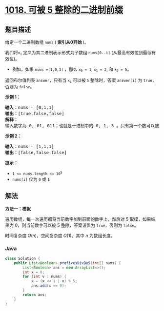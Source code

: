 # [1018. 可被 5 整除的二进制前缀](https://leetcode.cn/problems/binary-prefix-divisible-by-5)

## 题目描述

<p>给定一个二进制数组 <code>nums</code> (&nbsp;<strong>索引从0开始&nbsp;</strong>)。</p>

<p>我们将<code>x<sub>i</sub></code>&nbsp;定义为其二进制表示形式为子数组&nbsp;<code>nums[0..i]</code>&nbsp;(从最高有效位到最低有效位)。</p>

<ul>
	<li>例如，如果 <code>nums =[1,0,1]</code> ，那么&nbsp;<code>x<sub>0</sub>&nbsp;= 1</code>,&nbsp;<code>x<sub>1</sub>&nbsp;= 2</code>, 和&nbsp;<code>x<sub>2</sub>&nbsp;= 5</code>。</li>
</ul>

<p>返回布尔值列表&nbsp;<code>answer</code>，只有当&nbsp;<code>x<sub>i</sub></code><em>&nbsp;</em>可以被 <code>5</code>&nbsp;整除时，答案&nbsp;<code>answer[i]</code> 为&nbsp;<code>true</code>，否则为 <code>false</code>。</p>

<p><strong>示例 1：</strong></p>

<pre>
<strong>输入：</strong>nums = [0,1,1]
<strong>输出：</strong>[true,false,false]
<strong>解释：</strong>
输入数字为 0, 01, 011；也就是十进制中的 0, 1, 3 。只有第一个数可以被 5 整除，因此 answer[0] 为 true 。
</pre>

<p><strong>示例 2：</strong></p>

<pre>
<strong>输入：</strong>nums = [1,1,1]
<strong>输出：</strong>[false,false,false]
</pre>

<p><strong>提示：</strong></p>

<ul>
	<li><code>1 &lt;= nums.length &lt;= 10<sup>5</sup></code><sup>&nbsp;</sup></li>
	<li><code>nums[i]</code>&nbsp;仅为&nbsp;<code>0</code>&nbsp;或&nbsp;<code>1</code></li>
</ul>

## 解法

**方法一：模拟**

遍历数组，每一次遍历都将当前数字加到前面的数字上，然后对 $5$ 取模，如果结果为 $0$，则当前数字可以被 $5$ 整除，答案设置为 `true`，否则为 `false`。

时间复杂度 $O(n)$，空间复杂度 $O(1)$。其中 $n$ 为数组长度。

### **Java**

```java
class Solution {
    public List<Boolean> prefixesDivBy5(int[] nums) {
        List<Boolean> ans = new ArrayList<>();
        int x = 0;
        for (int v : nums) {
            x = (x << 1 | v) % 5;
            ans.add(x == 0);
        }
        return ans;
    }
}
```
